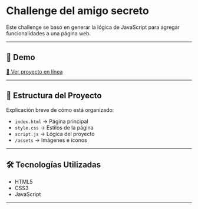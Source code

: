 # Challenge del amigo secreto

Este challenge se basó en generar la lógica de JavaScript para agregar funcionalidades a una página web.

---

## 🚀 Demo
[🔗 Ver proyecto en línea](https://alantorresdev.github.io/challenge-amigo-secreto/)

---

## 📂 Estructura del Proyecto
Explicación breve de cómo está organizado:
- `index.html` → Página principal
- `style.css` → Estilos de la página
- `script.js` → Lógica del proyecto
- `/assets` → Imágenes e íconos

---

## 🛠️ Tecnologías Utilizadas
- HTML5  
- CSS3  
- JavaScript  

---
